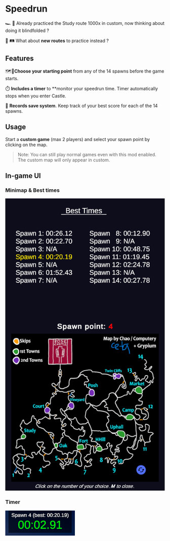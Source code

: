 # Speedrun

🏎️ 🙈 Already practiced the Study route 1000x in custom, now thinking about doing it blindfolded ?

🐴 🛤️  What about **new routes** to practice instead ?

## Features

🗺️📍**Choose your starting point** from any of the 14 spawns before the game starts.

⏱️ **Includes a timer** to **monitor your speedrun time. Timer automatically stops when you enter Castle.

💾 **Records save system**. Keep track of your best score for each of the 14 spawns.

## Usage

Start a **custom game** (max 2 players) and select your spawn point by clicking on the map.

> Note: You can still play normal games even with this mod enabled. The custom map will only appear in custom.

## In-game UI

### Minimap & Best times

![minimap](assets/records-table.png)

### Timer

 ![timer](assets/timer.png)
